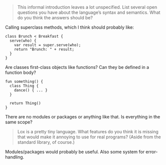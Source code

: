 > This informal introduction leaves a lot unspecified. List several open
> questions you have about the language’s syntax and semantics.
> What do you think the answers should be?

Calling superclass methods, which I think should probably like:

```
class Brunch < Breakfast {
  serve(who) {
    var result = super.serve(who);
    return "Brunch: " + result;
  }
}
```

Are classes first-class objects like functions? Can they be defined in a
function body?

```
fun something() {
  class Thing {
    dance() { ... }
  }

  return Thing()
}
```

There are no modules or packages or anything like that. Is everything in the
same scope?

> Lox is a pretty tiny language. What features do you think it is missing that
> would make it annoying to use for real programs? (Aside from the standard
> library, of course.)

Modules/packages would probably be useful. Also some system for error-handling.
